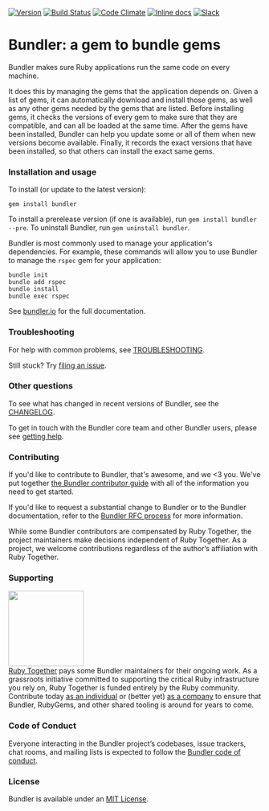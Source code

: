 [![Version     ](https://img.shields.io/gem/v/bundler.svg?style=flat)](https://rubygems.org/gems/bundler)
[![Build Status](https://img.shields.io/travis/bundler/bundler/master.svg?style=flat)](https://travis-ci.org/bundler/bundler)
[![Code Climate](https://img.shields.io/codeclimate/maintainability/bundler/bundler.svg?style=flat)](https://codeclimate.com/github/bundler/bundler)
[![Inline docs ](http://inch-ci.org/github/bundler/bundler.svg?style=flat)](http://inch-ci.org/github/bundler/bundler)
[![Slack       ](http://bundler-slackin.herokuapp.com/badge.svg)](http://bundler-slackin.herokuapp.com)

# Bundler: a gem to bundle gems

Bundler makes sure Ruby applications run the same code on every machine.

It does this by managing the gems that the application depends on. Given a list of gems, it can automatically download and install those gems, as well as any other gems needed by the gems that are listed. Before installing gems, it checks the versions of every gem to make sure that they are compatible, and can all be loaded at the same time. After the gems have been installed, Bundler can help you update some or all of them when new versions become available. Finally, it records the exact versions that have been installed, so that others can install the exact same gems.

### Installation and usage

To install (or update to the latest version):

```
gem install bundler
```

To install a prerelease version (if one is available), run `gem install bundler --pre`. To uninstall Bundler, run `gem uninstall bundler`.

Bundler is most commonly used to manage your application's dependencies. For example, these commands will allow you to use Bundler to manage the `rspec` gem for your application:

```
bundle init
bundle add rspec
bundle install
bundle exec rspec
```

See [bundler.io](http://bundler.io) for the full documentation.

### Troubleshooting

For help with common problems, see [TROUBLESHOOTING](doc/TROUBLESHOOTING.md).

Still stuck? Try [filing an issue](doc/contributing/ISSUES.md).

### Other questions

To see what has changed in recent versions of Bundler, see the [CHANGELOG](CHANGELOG.md).

To get in touch with the Bundler core team and other Bundler users, please see [getting help](doc/contributing/GETTING_HELP.md).

### Contributing

If you'd like to contribute to Bundler, that's awesome, and we <3 you. We've put together [the Bundler contributor guide](https://github.com/bundler/bundler/blob/master/doc/contributing/README.md) with all of the information you need to get started.

If you'd like to request a substantial change to Bundler or to the Bundler documentation, refer to the [Bundler RFC process](https://github.com/bundler/rfcs) for more information.

While some Bundler contributors are compensated by Ruby Together, the project maintainers make decisions independent of Ruby Together. As a project, we welcome contributions regardless of the author’s affiliation with Ruby Together.

### Supporting

<a href="https://rubytogether.org/"><img src="https://rubytogether.org/images/rubies.svg" width="150"></a><br>
<a href="https://rubytogether.org/">Ruby Together</a> pays some Bundler maintainers for their ongoing work. As a grassroots initiative committed to supporting the critical Ruby infrastructure you rely on, Ruby Together is funded entirely by the Ruby community. Contribute today <a href="https://rubytogether.org/developers">as an individual</a> or (better yet) <a href="https://rubytogether.org/companies">as a company</a> to ensure that Bundler, RubyGems, and other shared tooling is around for years to come.

### Code of Conduct

Everyone interacting in the Bundler project’s codebases, issue trackers, chat rooms, and mailing lists is expected to follow the [Bundler code of conduct](https://github.com/bundler/bundler/blob/master/CODE_OF_CONDUCT.md).

### License

Bundler is available under an [MIT License](https://github.com/bundler/bundler/blob/master/LICENSE.md).